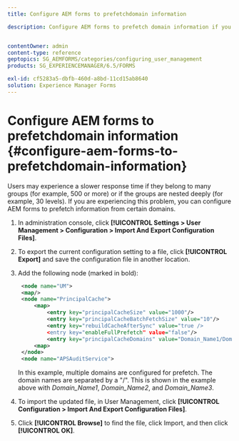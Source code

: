 ```yaml
---
title: Configure AEM forms to prefetchdomain information

description: Configure AEM forms to prefetch domain information if you experience a slower response time due to deeply nested groups or if you are a member of many groups.


contentOwner: admin
content-type: reference
geptopics: SG_AEMFORMS/categories/configuring_user_management
products: SG_EXPERIENCEMANAGER/6.5/FORMS

exl-id: cf5283a5-dbfb-460d-a8bd-11cd15ab8640
solution: Experience Manager Forms
---
```

# Configure AEM forms to prefetchdomain information {#configure-aem-forms-to-prefetchdomain-information}

Users may experience a slower response time if they belong to many groups (for example, 500 or more) or if the groups are nested deeply (for example, 30 levels). If you are experiencing this problem, you can configure AEM forms to prefetch information from certain domains.

1. In administration console, click **[!UICONTROL Settings > User Management > Configuration > Import And Export Configuration Files]**.
1. To export the current configuration setting to a file, click **[!UICONTROL Export]** and save the configuration file in another location.
1. Add the following node (marked in bold):

   ```xml
    <node name="UM">
    <map/>
    <node name="PrincipalCache">
        <map>
            <entry key="principalCacheSize" value="1000"/>
            <entry key="principalCacheBatchFetchSize" value="10"/>
            <entry key="rebuildCacheAfterSync" value="true />
            <entry key="enableFullPrefetch" value="false"/>
            <entry key="principalCacheDomains" value="Domain_Name1/Domain_Name2/Domain_Name3"/>
        <map>
    </node>
    <node name="APSAuditService">
   ```

   In this example, multiple domains are configured for prefetch. The domain names are separated by a "/". This is shown in the example above with *Domain_Name1*, *Domain_Name2*, and *Domain_Name3*.

1. To import the updated file, in User Management, click **[!UICONTROL Configuration > Import And Export Configuration Files]**.
1. Click **[!UICONTROL Browse]** to find the file, click Import, and then click **[!UICONTROL OK]**.
